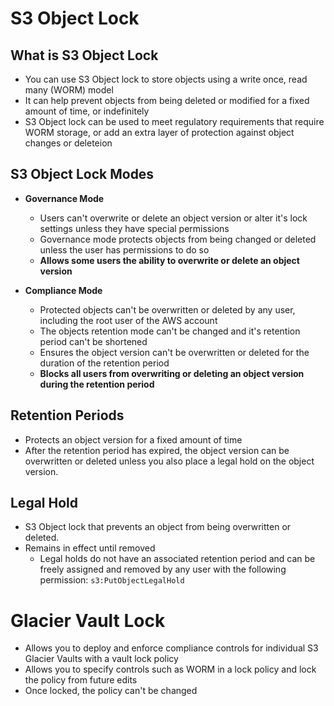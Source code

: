 # S3 Object Lock

## What is S3 Object Lock
- You can use S3 Object lock to store objects using a write once, read many (WORM) model
- It can help prevent objects from being deleted or modified for a fixed amount of time, or indefinitely
- S3 Object lock can be used to meet regulatory requirements that require WORM storage, or add an extra layer of protection against object changes or deleteion

## S3 Object Lock Modes
- **Governance Mode**
    - Users can't overwrite or delete an object version or alter it's lock settings unless they have special permissions
    - Governance mode protects objects from being changed or deleted unless the user has permissions to do so
    - **Allows some users the ability to overwrite or delete an object version**

- **Compliance Mode**
    - Protected objects can't be overwritten or deleted by any user, including the root user of the AWS account
    - The objects retention mode can't be changed and it's retention period can't be shortened
    - Ensures the object version can't be overwritten or deleted for the duration of the retention period
    - **Blocks all users from overwriting or deleting an object version during the retention period**

## Retention Periods
- Protects an object version for a fixed amount of time
- After the retention period has expired, the object version can be overwritten or deleted unless you also place a legal hold on the object version.

## Legal Hold
- S3 Object lock that prevents an object from being overwritten or deleted.
- Remains in effect until removed
    - Legal holds do not have an associated retention period and can be freely assigned and removed by any user with the following permission:  `s3:PutObjectLegalHold`

# Glacier Vault Lock
- Allows you to deploy and enforce compliance controls for individual S3 Glacier Vaults with a vault lock policy
- Allows you to specify controls such as WORM in a lock policy and lock the policy from future edits
- Once locked, the policy can't be changed